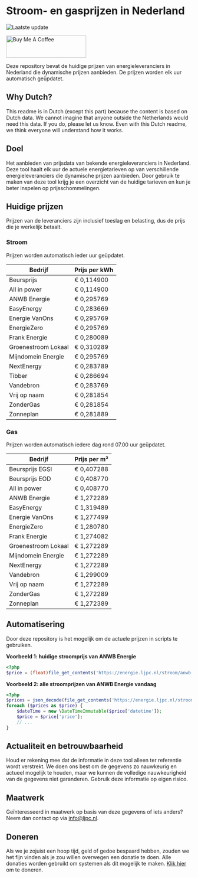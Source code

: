 # Stroom- en gasprijzen in Nederland

![Laatste update](https://img.shields.io/badge/laatste%20update-2025--03--24%2005%3A00%20CET-brightgreen)

<a href="https://www.buymeacoffee.com/Lars-" target="_blank"><img src="https://cdn.buymeacoffee.com/buttons/v2/default-orange.png" alt="Buy Me A Coffee" height="60" style="height: 60px !important;width: 217px !important;" ></a>

Deze repository bevat de huidige prijzen van energieleveranciers in Nederland die dynamische prijzen aanbieden. De prijzen worden elk uur automatisch geüpdatet.

## Why Dutch?

This readme is in Dutch (except this part) because the content is based on Dutch data. We cannot imagine that anyone outside the Netherlands would need this data. If you do, please let us know. Even with this Dutch readme, we think
everyone will understand how it works.

## Doel

Het aanbieden van prijsdata van bekende energieleveranciers in Nederland. Deze tool haalt elk uur de actuele energietarieven op van verschillende energieleveranciers die dynamische prijzen aanbieden. Door gebruik te maken van deze tool
krijg je een overzicht van de huidige tarieven en kun je beter inspelen op prijsschommelingen.

## Huidige prijzen

Prijzen van de leveranciers zijn inclusief toeslag en belasting, dus de prijs die je werkelijk betaalt.

### Stroom

Prijzen worden automatisch ieder uur geüpdatet.

 Bedrijf | Prijs per kWh 
---------|---------------
Beursprijs | € 0,114900
All in power | € 0,114900
ANWB Energie | € 0,295769
EasyEnergy | € 0,283669
Energie VanOns | € 0,295769
EnergieZero | € 0,295769
Frank Energie | € 0,280089
Groenestroom Lokaal | € 0,310289
Mijndomein Energie | € 0,295769
NextEnergy | € 0,283789
Tibber | € 0,286694
Vandebron | € 0,283769
Vrij op naam | € 0,281854
ZonderGas | € 0,281854
Zonneplan | € 0,281889


### Gas

Prijzen worden automatisch iedere dag rond 07.00 uur geüpdatet.

 Bedrijf | Prijs per m³ 
---------|--------------
Beursprijs EGSI | € 0,407288
Beursprijs EOD | € 0,408770
All in power | € 0,408770
ANWB Energie | € 1,272289
EasyEnergy | € 1,319489
Energie VanOns | € 1,277499
EnergieZero | € 1,280780
Frank Energie | € 1,274082
Groenestroom Lokaal | € 1,272289
Mijndomein Energie | € 1,272289
NextEnergy | € 1,272289
Vandebron | € 1,299009
Vrij op naam | € 1,272289
ZonderGas | € 1,272289
Zonneplan | € 1,272389


## Automatisering

Door deze repository is het mogelijk om de actuele prijzen in scripts te gebruiken.

**Voorbeeld 1: huidige stroomprijs van ANWB Energie**

```php
<?php
$price = (float)file_get_contents('https://energie.ljpc.nl/stroom/anwb-energie-nu.txt');

```

**Voorbeeld 2: alle stroomprijzen van ANWB Energie vandaag**

```php
<?php
$prices = json_decode(file_get_contents('https://energie.ljpc.nl/stroom/all-in-power-vandaag.json'),true);
foreach ($prices as $price) {
    $dateTime = new \DateTimeImmutable($price['datetime']);
    $price = $price['price'];
    // ...
}
```

## Actualiteit en betrouwbaarheid

Houd er rekening mee dat de informatie in deze tool alleen ter referentie wordt verstrekt. We doen ons best om de gegevens zo nauwkeurig en actueel mogelijk te houden, maar we kunnen de volledige nauwkeurigheid van de gegevens niet
garanderen. Gebruik deze informatie op eigen risico.

## Maatwerk

Geïnteresseerd in maatwerk op basis van deze gegevens of iets anders? Neem dan contact op
via [info@ljpc.nl](mailto:info@ljpc.nl?subject=Energie%20prijzen).

## Doneren

Als we je zojuist een hoop tijd, geld of gedoe bespaard hebben, zouden we het fijn vinden als je zou willen overwegen een
donatie te doen. Alle donaties worden gebruikt om systemen als dit mogelijk te
maken. [Klik hier](https://www.buymeacoffee.com/Lars-) om te doneren.
